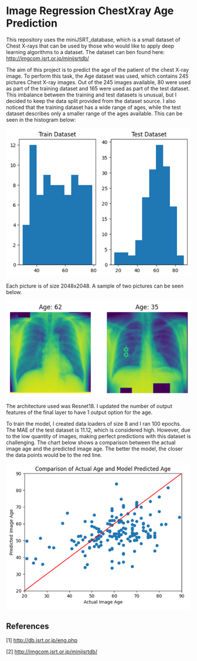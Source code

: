 # Image Regression ChestXray Age Prediction

This repository uses the miniJSRT_database, which is a small dataset of Chest X-rays that can be used by those who would like to apply deep learning algorithms to a dataset. The dataset can ben found here: http://imgcom.jsrt.or.jp/minijsrtdb/

The aim of this project is to predict the age of the patient of the chest X-ray image. To perform this task, the Age dataset was used, which contains 245 pictures Chest X-ray images. Out of the 245 images available, 80 were used as part of the training dataset and 165 were used as part of the test dataset. This imbalance between the training and test datasets is unusual, but I decided to keep the data split provided from the dataset source. I also noticed that the training dataset has a wide range of ages, while the test dataset describes only a smaller range of the ages available. This can be seen in the histogram below:

![Dataset split](Age_Histogram.png)

Each picture is of size 2048x2048. A sample of two pictures can be seen below.

![Images samples with ages](Age_prediction_sample.png)

The architecture used was Resnet18. I updated the number of output features of the final layer to have 1 output option for the age.

To train the model, I created data loaders of size 8 and I ran 100 epochs. The MAE of the test dataset is 11.12, which is considered high. However, due to the low quantity of images, making perfect predictions with this dataset is challenging. The chart below shows a comparison between the actual image age and the predicted image age. The better the model, the closer the data points would be to the red line.

![comparison between Actual Image Age and Model Predicted Age](Age_prediction.png)

## References
[1] http://db.jsrt.or.jp/eng.php

[2] http://imgcom.jsrt.or.jp/minijsrtdb/
